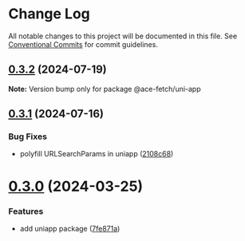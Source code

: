 # Change Log

All notable changes to this project will be documented in this file.
See [Conventional Commits](https://conventionalcommits.org) for commit guidelines.

## [0.3.2](https://github.com/aceHubert/ace-fetch/compare/v0.3.1...v0.3.2) (2024-07-19)

**Note:** Version bump only for package @ace-fetch/uni-app





## [0.3.1](https://github.com/aceHubert/ace-fetch/compare/v0.3.0...v0.3.1) (2024-07-16)


### Bug Fixes

* polyfill URLSearchParams  in uniapp ([2108c68](https://github.com/aceHubert/ace-fetch/commit/2108c68d0d2aea3ad8a8aa1f529a5245b28ac0cd))





# [0.3.0](https://github.com/aceHubert/ace-fetch/compare/v0.2.2...v0.3.0) (2024-03-25)


### Features

* add uniapp package ([7fe871a](https://github.com/aceHubert/ace-fetch/commit/7fe871aa7c60772f7c96cb1162ea7b01881ee6f5))

